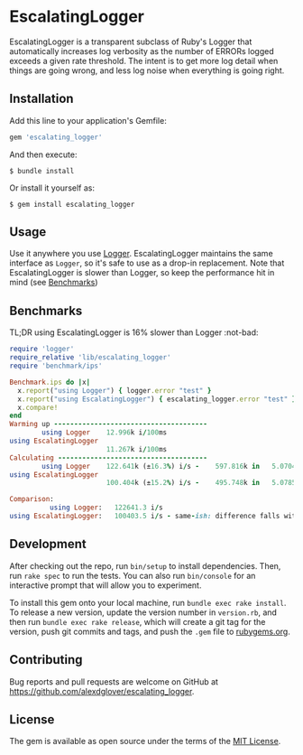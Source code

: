 # EscalatingLogger

EscalatingLogger is a transparent subclass of Ruby's Logger that automatically
increases log verbosity as the number of ERRORs logged exceeds a given rate 
threshold. The intent is to get more log detail when things are going wrong,
and less log noise when everything is going right.

## Installation

Add this line to your application's Gemfile:

```ruby
gem 'escalating_logger'
```

And then execute:

    $ bundle install

Or install it yourself as:

    $ gem install escalating_logger

## Usage

Use it anywhere you use [Logger](https://github.com/ruby/logger).
EscalatingLogger maintains the same interface as `Logger`, so it's safe
to use as a drop-in replacement. Note that EscalatingLogger is slower than
Logger, so keep the performance hit in mind (see [Benchmarks](##benchmarks))

## Benchmarks

TL;DR using EscalatingLogger is 16% slower than Logger :not-bad:

```ruby
require 'logger'
require_relative 'lib/escalating_logger'
require 'benchmark/ips'

Benchmark.ips do |x|
  x.report("using Logger") { logger.error "test" }  
  x.report("using EscalatingLogger") { escalating_logger.error "test" }  
  x.compare!  
end  
Warming up --------------------------------------
        using Logger    12.996k i/100ms
using EscalatingLogger
                        11.267k i/100ms
Calculating -------------------------------------
        using Logger    122.641k (±16.3%) i/s -    597.816k in   5.070444s
using EscalatingLogger
                        100.404k (±15.2%) i/s -    495.748k in   5.078565s

Comparison:
          using Logger:   122641.3 i/s
using EscalatingLogger:   100403.5 i/s - same-ish: difference falls within error
```

## Development

After checking out the repo, run `bin/setup` to install dependencies. Then, run `rake spec` to run the tests. You can also run `bin/console` for an interactive prompt that will allow you to experiment.

To install this gem onto your local machine, run `bundle exec rake install`. To release a new version, update the version number in `version.rb`, and then run `bundle exec rake release`, which will create a git tag for the version, push git commits and tags, and push the `.gem` file to [rubygems.org](https://rubygems.org).

## Contributing

Bug reports and pull requests are welcome on GitHub at https://github.com/alexdglover/escalating_logger.


## License

The gem is available as open source under the terms of the [MIT License](https://opensource.org/licenses/MIT).
